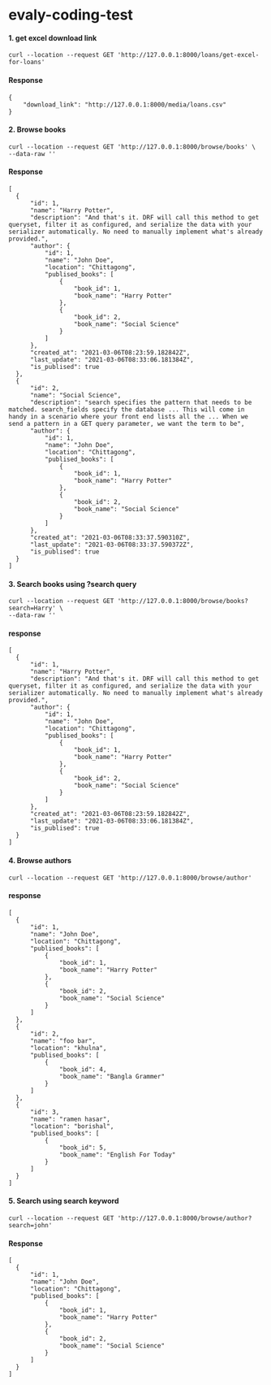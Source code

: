 # evaly-coding-test

#### 1. get excel download link
    
    curl --location --request GET 'http://127.0.0.1:8000/loans/get-excel-for-loans'
    
#### Response
    
    {
        "download_link": "http://127.0.0.1:8000/media/loans.csv"
    }

#### 2. Browse books

    curl --location --request GET 'http://127.0.0.1:8000/browse/books' \
    --data-raw ''

#### Response
    [
      {
          "id": 1,
          "name": "Harry Potter",
          "description": "And that's it. DRF will call this method to get queryset, filter it as configured, and serialize the data with your serializer automatically. No need to manually implement what's already provided.",
          "author": {
              "id": 1,
              "name": "John Doe",
              "location": "Chittagong",
              "publised_books": [
                  {
                      "book_id": 1,
                      "book_name": "Harry Potter"
                  },
                  {
                      "book_id": 2,
                      "book_name": "Social Science"
                  }
              ]
          },
          "created_at": "2021-03-06T08:23:59.182842Z",
          "last_update": "2021-03-06T08:33:06.181384Z",
          "is_publised": true
      },
      {
          "id": 2,
          "name": "Social Science",
          "description": "search specifies the pattern that needs to be matched. search_fields specify the database ... This will come in handy in a scenario where your front end lists all the ... When we send a pattern in a GET query parameter, we want the term to be",
          "author": {
              "id": 1,
              "name": "John Doe",
              "location": "Chittagong",
              "publised_books": [
                  {
                      "book_id": 1,
                      "book_name": "Harry Potter"
                  },
                  {
                      "book_id": 2,
                      "book_name": "Social Science"
                  }
              ]
          },
          "created_at": "2021-03-06T08:33:37.590310Z",
          "last_update": "2021-03-06T08:33:37.590372Z",
          "is_publised": true
      }
    ]
    
#### 3. Search books using ?search query 

    curl --location --request GET 'http://127.0.0.1:8000/browse/books?search=Harry' \
    --data-raw ''
    
#### response
    [
      {
          "id": 1,
          "name": "Harry Potter",
          "description": "And that's it. DRF will call this method to get queryset, filter it as configured, and serialize the data with your serializer automatically. No need to manually implement what's already provided.",
          "author": {
              "id": 1,
              "name": "John Doe",
              "location": "Chittagong",
              "publised_books": [
                  {
                      "book_id": 1,
                      "book_name": "Harry Potter"
                  },
                  {
                      "book_id": 2,
                      "book_name": "Social Science"
                  }
              ]
          },
          "created_at": "2021-03-06T08:23:59.182842Z",
          "last_update": "2021-03-06T08:33:06.181384Z",
          "is_publised": true
      }
    ]
    
#### 4. Browse authors

    curl --location --request GET 'http://127.0.0.1:8000/browse/author'

#### response
    [
      {
          "id": 1,
          "name": "John Doe",
          "location": "Chittagong",
          "publised_books": [
              {
                  "book_id": 1,
                  "book_name": "Harry Potter"
              },
              {
                  "book_id": 2,
                  "book_name": "Social Science"
              }
          ]
      },
      {
          "id": 2,
          "name": "foo bar",
          "location": "khulna",
          "publised_books": [
              {
                  "book_id": 4,
                  "book_name": "Bangla Grammer"
              }
          ]
      },
      {
          "id": 3,
          "name": "ramen hasar",
          "location": "borishal",
          "publised_books": [
              {
                  "book_id": 5,
                  "book_name": "English For Today"
              }
          ]
      }
    ]
 
#### 5. Search using search keyword

    curl --location --request GET 'http://127.0.0.1:8000/browse/author?search=john'
    
#### Response
    
    [
      {
          "id": 1,
          "name": "John Doe",
          "location": "Chittagong",
          "publised_books": [
              {
                  "book_id": 1,
                  "book_name": "Harry Potter"
              },
              {
                  "book_id": 2,
                  "book_name": "Social Science"
              }
          ]
      }
    ]
    
    
    
    
